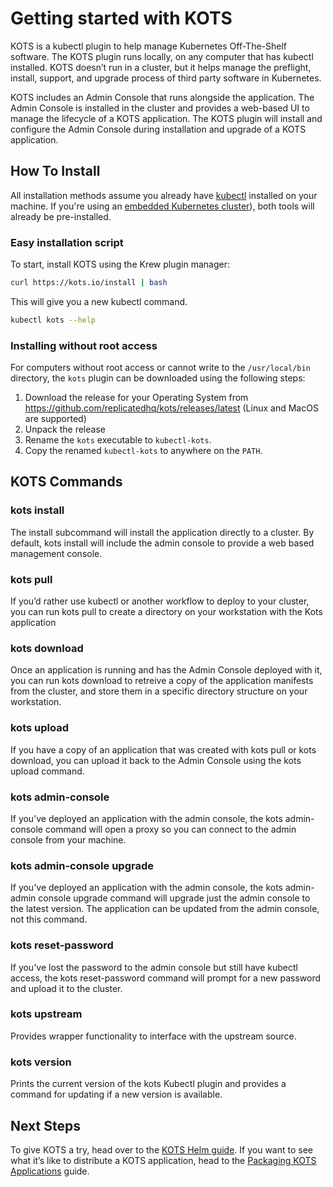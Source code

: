# Getting started with KOTS

KOTS is a kubectl plugin to help manage Kubernetes Off-The-Shelf software.
The KOTS plugin runs locally, on any computer that has kubectl installed.
KOTS doesn’t run in a cluster, but it helps manage the preflight, install, support, and upgrade process of third party software in Kubernetes.

KOTS includes an Admin Console that runs alongside the application.
The Admin Console is installed in the cluster and provides a web-based UI to manage the lifecycle of a KOTS application.
The KOTS plugin will install and configure the Admin Console during installation and upgrade of a KOTS application.

## How To Install

All installation methods assume you already have [kubectl](https://kubernetes.io/docs/tasks/tools/) installed on your machine.
If you're using an [embedded Kubernetes cluster](/kotsadm/installing/installing-embedded-cluster/)), both tools will already be pre-installed.

### Easy installation script

To start, install KOTS using the Krew plugin manager:
```bash
curl https://kots.io/install | bash
```

This will give you a new kubectl command.
```bash
kubectl kots --help
```

### Installing without root access

For computers without root access or cannot write to the `/usr/local/bin` directory, the `kots` plugin can be downloaded using the following steps:

1. Download the release for your Operating System from https://github.com/replicatedhq/kots/releases/latest (Linux and MacOS are supported)
1. Unpack the release
1. Rename the `kots` executable to `kubectl-kots`.
1. Copy the renamed `kubectl-kots` to anywhere on the `PATH`.


## KOTS Commands

### kots install
The install subcommand will install the application directly to a cluster.
By default, kots install will include the admin console to provide a web based management console.

### kots pull
If you’d rather use kubectl or another workflow to deploy to your cluster, you can run kots pull to create a directory on your workstation with the Kots application

### kots download
Once an application is running and has the Admin Console deployed with it, you can run kots download to retreive a copy of the application manifests from the cluster, and store them in a specific directory structure on your workstation.

### kots upload
If you have a copy of an application that was created with kots pull or kots download, you can upload it back to the Admin Console using the kots upload command.

### kots admin-console
If you’ve deployed an application with the admin console, the kots admin-console command will open a proxy so you can connect to the admin console from your machine.

### kots admin-console upgrade
If you've deployed an application with the admin console, the kots admin-admin console upgrade command will upgrade just the admin console to the latest version.
The application can be updated from the admin console, not this command.

### kots reset-password
If you've lost the password to the admin console but still have kubectl access, the kots reset-password command will prompt for a new password and upload it to the cluster.

### kots upstream
Provides wrapper functionality to interface with the upstream source.

### kots version
Prints the current version of the kots Kubectl plugin and provides a command for updating if a new version is available.

## Next Steps
To give KOTS a try, head over to the [KOTS Helm guide](/vendor/helm/overview).
If you want to see what it’s like to distribute a KOTS application, head to the [Packaging KOTS Applications](/vendor/packaging/packaging-an-app/) guide.
